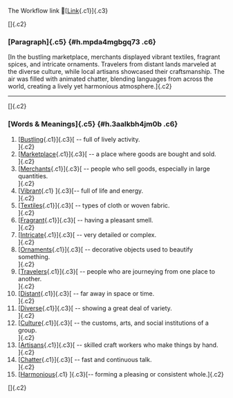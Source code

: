 The Workflow link
👏[[Link](https://www.google.com/url?q=http://www.google.com&sa=D&source=editors&ust=1757039902198971&usg=AOvVaw3RCez6SDOPjdVWmIkBa1Mc){.c1}]{.c3}

[]{.c2}

### [Paragraph]{.c5} {#h.mpda4mgbgq73 .c6}

[In the bustling marketplace, merchants displayed vibrant textiles,
fragrant spices, and intricate ornaments. Travelers from distant lands
marveled at the diverse culture, while local artisans showcased their
craftsmanship. The air was filled with animated chatter, blending
languages from across the world, creating a lively yet harmonious
atmosphere.]{.c2}

------------------------------------------------------------------------

[]{.c2}

### [Words & Meanings]{.c5} {#h.3aalkbh4jm0b .c6}

1.  [[Bustling](https://www.google.com/url?q=http://www.google.com&sa=D&source=editors&ust=1757039902199972&usg=AOvVaw0f7P3PTMbd61YzUqnZfTVz){.c1}]{.c3}[ --
    full of lively activity.\
    ]{.c2}
2.  [[Marketplace](https://www.google.com/url?q=http://www.google.com&sa=D&source=editors&ust=1757039902200181&usg=AOvVaw2G35U2bRf26hiM9PAj8PFJ){.c1}]{.c3}[ --
    a place where goods are bought and sold.\
    ]{.c2}
3.  [[Merchants](https://www.google.com/url?q=http://www.google.com&sa=D&source=editors&ust=1757039902200400&usg=AOvVaw05-YlcOz1SSpRFHuT2Q8Z3){.c1}]{.c3}[ --
    people who sell goods, especially in large quantities.\
    ]{.c2}
4.  [[Vibrant](https://www.google.com/url?q=http://www.google.com&sa=D&source=editors&ust=1757039902200586&usg=AOvVaw38G36eLJ17bjL5DLhqKIAK){.c1}
    ]{.c3}[-- full of life and energy.\
    ]{.c2}
5.  [[Textiles](https://www.google.com/url?q=http://www.google.com&sa=D&source=editors&ust=1757039902200708&usg=AOvVaw2R1yHSz3Euv9L8DG4cfs9B){.c1}]{.c3}[ --
    types of cloth or woven fabric.\
    ]{.c2}
6.  [[Fragrant](https://www.google.com/url?q=http://www.google.com&sa=D&source=editors&ust=1757039902200840&usg=AOvVaw1zMHR58t2nAgdmc0t7gRq8){.c1}]{.c3}[ --
    having a pleasant smell.\
    ]{.c2}
7.  [[Intricate](https://www.google.com/url?q=http://www.google.com&sa=D&source=editors&ust=1757039902200949&usg=AOvVaw02QGrhlYxTVm-X6q-mEKvm){.c1}]{.c3}[ --
    very detailed or complex.\
    ]{.c2}
8.  [[Ornaments](https://www.google.com/url?q=http://www.google.com&sa=D&source=editors&ust=1757039902201061&usg=AOvVaw2qBT3wxJp8mGEtzqpQJGIA){.c1}]{.c3}[ --
    decorative objects used to beautify something.\
    ]{.c2}
9.  [[Travelers](https://www.google.com/url?q=http://www.google.com&sa=D&source=editors&ust=1757039902201189&usg=AOvVaw0bsMPF4mcl0l8dHutDm6SA){.c1}]{.c3}[ --
    people who are journeying from one place to another.\
    ]{.c2}
10. [[Distant](https://www.google.com/url?q=http://www.google.com&sa=D&source=editors&ust=1757039902201348&usg=AOvVaw01Ebh5dw7Ju_rB4WYC7UPc){.c1}]{.c3}[ --
    far away in space or time.\
    ]{.c2}
11. [[Diverse](https://www.google.com/url?q=http://www.google.com&sa=D&source=editors&ust=1757039902201523&usg=AOvVaw1FBJFrNwcWaGw5D-RmIUQR){.c1}]{.c3}[ --
    showing a great deal of variety.\
    ]{.c2}
12. [[Culture](https://www.google.com/url?q=http://www.google.com&sa=D&source=editors&ust=1757039902201677&usg=AOvVaw3GbxdJLhdTrBJoi3FRh5Bl){.c1}]{.c3}[ --
    the customs, arts, and social institutions of a group.\
    ]{.c2}
13. [[Artisans](https://www.google.com/url?q=http://www.google.com&sa=D&source=editors&ust=1757039902201925&usg=AOvVaw1x-cIzDhuNyDlHZGKzRHhJ){.c1}]{.c3}[ --
    skilled craft workers who make things by hand.\
    ]{.c2}
14. [[Chatter](https://www.google.com/url?q=http://www.google.com&sa=D&source=editors&ust=1757039902202101&usg=AOvVaw0nVX1mA4NaF59VpqsDuyUS){.c1}]{.c3}[ --
    fast and continuous talk.\
    ]{.c2}
15. [[Harmonious](https://www.google.com/url?q=http://www.google.com&sa=D&source=editors&ust=1757039902202216&usg=AOvVaw3wwOlXs7kGBXBRSIv9Hmfa){.c1}
    ]{.c3}[-- forming a pleasing or consistent whole.]{.c2}

[]{.c2}
